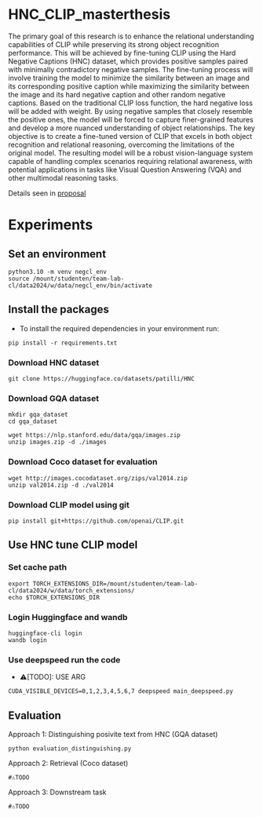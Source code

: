 # HNC_CLIP_masterthesis
The primary goal of this research is to enhance the relational understanding capabilities of CLIP while preserving its strong object recognition performance. This will be achieved by fine-tuning CLIP using the Hard Negative Captions (HNC) dataset, which provides positive samples paired with minimally contradictory negative samples. The fine-tuning process will involve training the model to minimize the similarity between an image and its corresponding positive caption while maximizing the similarity between the image and its hard negative caption and other random negative captions. Based on the traditional CLIP loss function, the hard negative loss will be added with weight. By using negative samples that closely resemble the positive ones, the model will be forced to capture finer-grained features and develop a more nuanced understanding of object relationships. The key objective is to create a fine-tuned version of CLIP that excels in both object recognition and relational reasoning, overcoming the limitations of the original model. The resulting model will be a robust vision-language system capable of handling complex scenarios requiring relational awareness, with potential applications in tasks like Visual Question Answering (VQA) and other multimodal reasoning tasks. 

Details seen in [proposal](Proposal.pdf)

# Experiments

## Set an environment
```
python3.10 -m venv negcl_env
source /mount/studenten/team-lab-cl/data2024/w/data/negcl_env/bin/activate
```

## Install the packages
- To install the required dependencies in your environment run: 
```
pip install -r requirements.txt
```

### Download HNC dataset
```
git clone https://huggingface.co/datasets/patilli/HNC
```

### Download GQA dataset
```
mkdir gqa_dataset
cd gqa_dataset

wget https://nlp.stanford.edu/data/gqa/images.zip
unzip images.zip -d ./images
```

### Download Coco dataset for evaluation
```
wget http://images.cocodataset.org/zips/val2014.zip
unzip val2014.zip -d ./val2014
```

### Download CLIP model using git
```
pip install git+https://github.com/openai/CLIP.git
```

## Use HNC tune CLIP model
### Set cache path
```
export TORCH_EXTENSIONS_DIR=/mount/studenten/team-lab-cl/data2024/w/data/torch_extensions/
echo $TORCH_EXTENSIONS_DIR

```
### Login Huggingface and wandb
```
huggingface-cli login
wandb login 
```

### Use deepspeed run the code

- ⚠️[TODO]: USE ARG
```
CUDA_VISIBLE_DEVICES=0,1,2,3,4,5,6,7 deepspeed main_deepspeed.py
```

## Evaluation
Approach 1: Distinguishing posivite text from HNC (GQA dataset)
```
python evaluation_distinguishing.py
```

Approach 2: Retrieval (Coco dataset)
```
#⚠️TODO
```

Approach 3: Downstream task
```
#⚠️TODO
```
